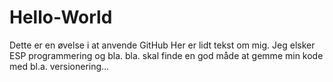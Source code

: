# Hello-World
Dette er en øvelse i at anvende GitHub
Her er lidt tekst om mig. Jeg elsker ESP programmering og
bla. bla. skal finde en god måde at gemme
min kode med bl.a. versionering...
